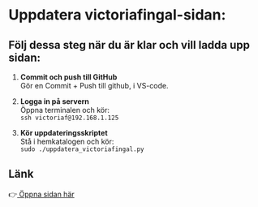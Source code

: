 # Uppdatera victoriafingal-sidan:

## Följ dessa steg när du är klar och vill ladda upp sidan:

1. **Commit och push till GitHub**  
   Gör en Commit + Push till github, i VS-code.

2. **Logga in på servern**  
   Öppna terminalen och kör:  
    `ssh victoriaf@192.168.1.125`

3. **Kör uppdateringsskriptet**  
   Stå i hemkatalogen och kör:  
   `sudo ./uppdatera_victoriafingal.py`

## Länk

👉[ Öppna sidan här](https://victoriafingal.findersson.se/)
